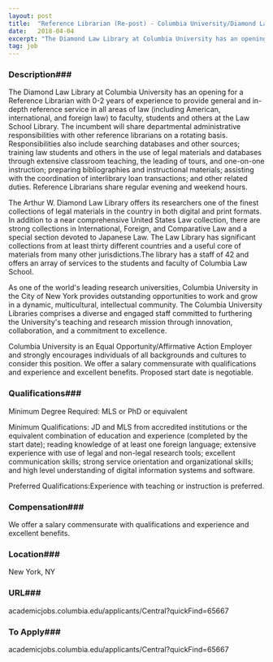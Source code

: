 ```yaml
---
layout: post
title:  "Reference Librarian (Re-post) - Columbia University/Diamond Law Library  "
date:   2018-04-04
excerpt: "The Diamond Law Library at Columbia University has an opening for a Reference Librarian with 0-2 years of experience to provide general and in-depth reference service in all areas of law (including American, international, and foreign law) to faculty, students and others at the Law School Library. The incumbent will..."
tag: job
---
```


### Description###

The Diamond Law Library at Columbia University has an opening for a Reference Librarian with 0-2 years of experience to provide general and in-depth reference service in all areas of law (including American, international, and foreign law) to faculty, students and others at the Law School Library. The incumbent will share departmental administrative responsibilities with other reference librarians on a rotating basis. Responsibilities also include searching databases and other sources; training law students and others in the use of legal materials and databases through extensive classroom teaching, the leading of tours, and one-on-one instruction; preparing bibliographies and instructional materials; assisting with the coordination of interlibrary loan transactions; and other related duties. Reference Librarians share regular evening and weekend hours. 

The Arthur W. Diamond Law Library offers its researchers one of the finest collections of legal materials in the country in both digital and print formats. In addition to a near comprehensive United States Law collection, there are strong collections in International, Foreign, and Comparative Law and a special section devoted to Japanese Law. The Law Library has significant collections from at least thirty different countries and a useful core of materials from many other jurisdictions.The library has a staff of 42 and offers an array of services to the students and faculty of Columbia Law School. 

As one of the world's leading research universities, Columbia University in the City of New York provides outstanding opportunities to work and grow in a dynamic, multicultural, intellectual community. The Columbia University Libraries comprises a diverse and engaged staff committed to furthering the University's teaching and research mission through innovation, collaboration, and a commitment to excellence. 

Columbia University is an Equal Opportunity/Affirmative Action Employer and strongly encourages individuals of all backgrounds and cultures to consider this position. We offer a salary commensurate with qualifications and experience and excellent benefits. Proposed start date is negotiable.  




### Qualifications###

Minimum Degree Required: MLS or PhD or equivalent

Minimum Qualifications: JD and MLS from accredited institutions or the equivalent combination of education and experience (completed by the start date); reading knowledge of at least one foreign language; extensive experience with use of legal and non-legal research tools; excellent communication skills; strong service orientation and organizational skills; and high level understanding of digital information systems and software.  

Preferred Qualifications:Experience with teaching or instruction is preferred.  


### Compensation###

 We offer a salary commensurate with qualifications and experience and excellent benefits. 


### Location###

New York, NY


### URL###

academicjobs.columbia.edu/applicants/Central?quickFind=65667  

### To Apply###

academicjobs.columbia.edu/applicants/Central?quickFind=65667  





